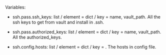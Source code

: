 Variables:

  - ssh.pass.ssh_keys: list / element = dict / key = name, vault_path. All the ssh keys to
    get from vault and install in .ssh.

  - ssh.pass.authorized_keys: list / element = dict / key = name, vault_path. All the
    authorized_keys.

  - ssh.config.hosts: list / element = dict / key = . The hosts in config file.

